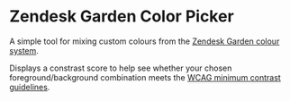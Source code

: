 # Zendesk Garden Color Picker

A simple tool for mixing custom colours from the [Zendesk Garden colour system](https://garden.zendesk.com/design/color). 

Displays a constrast score to help see whether your chosen foreground/background combination meets the [WCAG minimum contrast guidelines](https://www.w3.org/WAI/WCAG21/Understanding/contrast-minimum.html).
